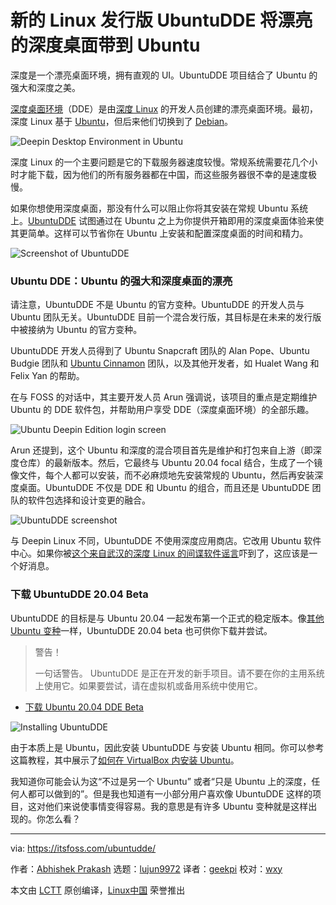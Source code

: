[#]: collector: (lujun9972)
[#]: translator: (geekpi)
[#]: reviewer: (wxy)
[#]: publisher: ( )
[#]: url: ( )
[#]: subject: (New Linux Distribution UbuntuDDE Brings The Beautiful Deepin Desktop to Ubuntu)
[#]: via: (https://itsfoss.com/ubuntudde/)
[#]: author: (Abhishek Prakash https://itsfoss.com/author/abhishek/)

新的 Linux 发行版 UbuntuDDE 将漂亮的深度桌面带到 Ubuntu
======

深度是一个漂亮桌面环境，拥有直观的 UI。UbuntuDDE 项目结合了 Ubuntu 的强大和深度之美。

[深度桌面环境][1]（DDE）是由[深度 Linux][2] 的开发人员创建的漂亮桌面环境。最初，深度 Linux 基于 [Ubuntu][3]，但后来他们切换到了 [Debian][4]。

![Deepin Desktop Environment in Ubuntu][5]

深度 Linux 的一个主要问题是它的下载服务器速度较慢。常规系统需要花几个小时才能下载，因为他们的所有服务器都在中国，而这些服务器很不幸的是速度极慢。

如果你想使用深度桌面，那没有什么可以阻止你将其安装在常规 Ubuntu 系统上。[UbuntuDDE][6] 试图通过在 Ubuntu 之上为你提供开箱即用的深度桌面体验来使其更简单。这样可以节省你在 Ubuntu 上安装和配置深度桌面的时间和精力。

![Screenshot of UbuntuDDE][7]

### Ubuntu DDE：Ubuntu 的强大和深度桌面的漂亮

请注意，UbuntuDDE 不是 Ubuntu 的官方变种。UbuntuDDE 的开发人员与 Ubuntu 团队无关。UbuntuDDE 目前一个混合发行版，其目标是在未来的发行版中被接纳为 Ubuntu 的官方变种。

UbuntuDDE 开发人员得到了 Ubuntu Snapcraft 团队的 Alan Pope、Ubuntu Budgie 团队和 [Ubuntu Cinnamon][8] 团队，以及其他开发者，如 Hualet Wang 和 Felix Yan 的帮助。

在与 FOSS 的对话中，其主要开发人员 Arun 强调说，该项目的重点是定期维护 Ubuntu 的 DDE 软件包，并帮助用户享受 DDE（深度桌面环境）的全部乐趣。

![Ubuntu Deepin Edition login screen][9]

Arun 还提到，这个 Ubuntu 和深度的混合项目首先是维护和打包来自上游（即深度仓库）的最新版本。然后，它最终与 Ubuntu 20.04 focal 结合，生成了一个镜像文件，每个人都可以安装，而不必麻烦地先安装常规的 Ubuntu，然后再安装深度桌面。UbuntuDDE 不仅是 DDE 和 Ubuntu 的组合，而且还是 UbuntuDDE 团队的软件包选择和设计变更的融合。

![UbuntuDDE screenshot][10]

与 Deepin Linux 不同，UbuntuDDE 不使用深度应用商店。它改用 Ubuntu 软件中心。如果你被[这个来自武汉的深度 Linux 的间谍软件谣言][11]吓到了，这应该是一个好消息。

### 下载 UbuntuDDE 20.04 Beta

UbuntuDDE 的目标是与 Ubuntu 20.04 一起发布第一个正式的稳定版本。像[其他 Ubuntu 变种][12]一样，UbuntuDDE 20.04 beta 也可供你下载并尝试。

> 警告！
>
> 一句话警告。 UbuntuDDE 是正在开发的新手项目。请不要在你的主用系统上使用它。如果要尝试，请在虚拟机或备用系统中使用它。

- [下载  Ubuntu 20.04 DDE Beta][13]

![Installing UbuntuDDE][14]

由于本质上是 Ubuntu，因此安装 UbuntuDDE 与安装 Ubuntu 相同。你可以参考这篇教程，其中展示了[如何在 VirtualBox 内安装 Ubuntu][15]。

我知道你可能会认为这“不过是另一个 Ubuntu” 或者“只是 Ubuntu 上的深度，任何人都可以做到的”。但是我也知道有一小部分用户喜欢像 UbuntuDDE 这样的项目，这对他们来说使事情变得容易。我的意思是有许多 Ubuntu 变种就是这样出现的。你怎么看？

--------------------------------------------------------------------------------

via: https://itsfoss.com/ubuntudde/

作者：[Abhishek Prakash][a]
选题：[lujun9972][b]
译者：[geekpi](https://github.com/geekpi)
校对：[wxy](https://github.com/wxy)

本文由 [LCTT](https://github.com/LCTT/TranslateProject) 原创编译，[Linux中国](https://linux.cn/) 荣誉推出

[a]: https://itsfoss.com/author/abhishek/
[b]: https://github.com/lujun9972
[1]: https://www.deepin.org/en/dde/
[2]: https://www.deepin.org/en/
[3]: https://ubuntu.com/
[4]: https://www.debian.org/
[5]: https://i2.wp.com/itsfoss.com/wp-content/uploads/2020/04/ubuntu-deepin-edition-screenshot.jpg?ssl=1
[6]: https://ubuntudde.com/
[7]: https://i1.wp.com/itsfoss.com/wp-content/uploads/2020/04/ubuntu-deepin-edition-screenshot-1.jpg?ssl=1
[8]: https://itsfoss.com/ubuntu-cinnamon/
[9]: https://i1.wp.com/itsfoss.com/wp-content/uploads/2020/04/ubuntu-deepin-edition-screenshot-5.jpg?ssl=1
[10]: https://i0.wp.com/itsfoss.com/wp-content/uploads/2020/04/ubuntu-deepin-edition-screenshot-2.jpg?ssl=1
[11]: https://www.deepin.org/en/2018/04/14/linux-deepin-is-not-spyware/
[12]: https://itsfoss.com/which-ubuntu-install/
[13]: https://ubuntudde.com/download/
[14]: https://i0.wp.com/itsfoss.com/wp-content/uploads/2020/04/ubuntu-deepin-edition-screenshot-4.jpg?ssl=1
[15]: https://itsfoss.com/install-linux-in-virtualbox/
